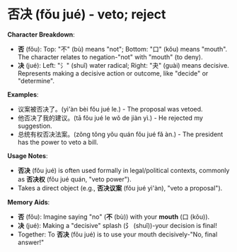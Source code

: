 # **否决 (fǒu jué) - veto; reject**

**Character Breakdown**:  
- **否** (fǒu): Top: "不" (bù) means "not"; Bottom: "口" (kǒu) means "mouth". The character relates to negation-"not" with "mouth" (to deny).  
- **决** (jué): Left: "氵" (shuǐ) water radical; Right: "夬" (guài) means decisive. Represents making a decisive action or outcome, like "decide" or "determine".

**Examples**:  
- 议案被否决了。(yì'àn bèi fǒu jué le.) - The proposal was vetoed.  
- 他否决了我的建议。(tā fǒu jué le wǒ de jiàn yì.) - He rejected my suggestion.  
- 总统有权否决法案。(zǒng tǒng yǒu quán fǒu jué fǎ àn.) - The president has the power to veto a bill.

**Usage Notes**:  
- **否决** (fǒu jué) is often used formally in legal/political contexts, commonly as **否决权** (fǒu jué quán, "veto power").  
- Takes a direct object (e.g., **否决议案** (fǒu jué yì'àn), "veto a proposal").

**Memory Aids**:  
- **否** (fǒu): Imagine saying "no" (**不** (bù)) with your **mouth** (口 (kǒu)).  
- **决** (jué): Making a "decisive" splash (**氵** (shuǐ))-your decision is final!  
- Together: To **否决** (fǒu jué) is to use your mouth decisively-"No, final answer!"